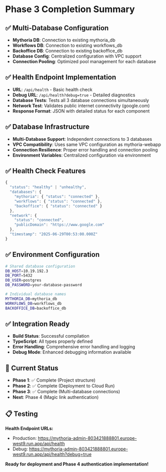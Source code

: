 # Phase 3 Completion Summary

## ✅ Multi-Database Configuration

- **Mythoria DB**: Connection to existing mythoria_db
- **Workflows DB**: Connection to existing workflows_db
- **Backoffice DB**: Connection to existing backoffice_db
- **Database Config**: Centralized configuration with VPC support
- **Connection Pooling**: Optimized pool management for each database

## ✅ Health Endpoint Implementation

- **URL**: `/api/health` - Basic health check
- **Debug URL**: `/api/health?debug=true` - Detailed diagnostics
- **Database Tests**: Tests all 3 database connections simultaneously
- **Network Test**: Validates public internet connectivity (google.com)
- **Response Format**: JSON with detailed status for each component

## ✅ Database Infrastructure

- **Multi-Database Support**: Independent connections to 3 databases
- **VPC Compatibility**: Uses same VPC configuration as mythoria-webapp
- **Connection Resilience**: Proper error handling and connection pooling
- **Environment Variables**: Centralized configuration via environment

## ✅ Health Check Features

```typescript
{
  "status": "healthy" | "unhealthy",
  "databases": {
    "mythoria": { "status": "connected" },
    "workflows": { "status": "connected" },
    "backoffice": { "status": "connected" }
  },
  "network": {
    "status": "connected",
    "publicDomain": "https://www.google.com"
  },
  "timestamp": "2025-06-29T00:53:00.000Z"
}
```

## ✅ Environment Configuration

```bash
# Shared database configuration
DB_HOST=10.19.192.3
DB_PORT=5432
DB_USER=postgres
DB_PASSWORD=your-database-password

# Individual database names
MYTHORIA_DB=mythoria_db
WORKFLOWS_DB=workflows_db
BACKOFFICE_DB=backoffice_db
```

## ✅ Integration Ready

- **Build Status**: Successful compilation
- **TypeScript**: All types properly defined
- **Error Handling**: Comprehensive error handling and logging
- **Debug Mode**: Enhanced debugging information available

## 🚀 Current Status

- **Phase 1**: ✅ Complete (Project structure)
- **Phase 2**: ✅ Complete (Deployment to Cloud Run)
- **Phase 3**: ✅ Complete (Multi-database connections)
- **Next**: Phase 4 (Magic link authentication)

## 📋 Testing

**Health Endpoint URLs:**

- Production: https://mythoria-admin-803421888801.europe-west9.run.app/api/health
- Debug: https://mythoria-admin-803421888801.europe-west9.run.app/api/health?debug=true

**Ready for deployment and Phase 4 authentication implementation!**
